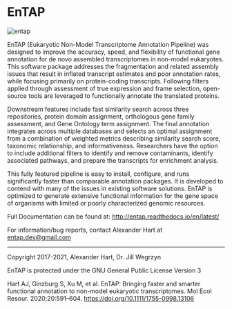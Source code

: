 # EnTAP

![entap](docs/source/ENTAP_white_50.jpg?raw=true)

EnTAP (Eukaryotic Non-Model Transcriptome Annotation Pipeline) was designed to improve the accuracy, speed, and flexibility of functional gene annotation for de novo assembled transcriptomes in non-model eukaryotes.  This software package addresses the fragmentation and related assembly issues that result in inflated transcript estimates and poor annotation rates, while focusing primarily on protein-coding transcripts.  Following filters applied through assessment of true expression and frame selection, open-source tools are leveraged to functionally annotate the translated proteins.  

Downstream features include fast similarity search across three repositories, protein domain assignment, orthologous gene family assessment, and Gene Ontology term assignment.  The final annotation integrates across multiple databases and selects an optimal assignment from a combination of weighted metrics describing similarity search score, taxonomic relationship, and informativeness.  Researchers have the option to include additional filters to identify and remove contaminants, identify associated pathways, and prepare the transcripts for enrichment analysis.  

This fully featured pipeline is easy to install, configure, and runs significantly faster than comparable annotation packages.   It is developed to contend with many of the issues in existing software solutions.  EnTAP is optimized to generate extensive functional information for the gene space of organisms with limited or poorly characterized genomic resources.

Full Documentation can be found at:
http://entap.readthedocs.io/en/latest/

For information/bug reports, contact Alexander Hart at entap.dev@gmail.com

---
Copyright 2017-2021, Alexander Hart, Dr. Jill Wegrzyn

EnTAP is protected under the GNU General Public License Version 3

Hart AJ, Ginzburg S, Xu M, et al. EnTAP: Bringing faster and smarter functional annotation to non-model eukaryotic transcriptomes. Mol Ecol Resour. 2020;20:591–604. https://doi.org/10.1111/1755-0998.13106
